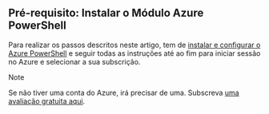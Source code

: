 ## <a name="prerequisite-install-the-azure-powershell-module"></a>Pré-requisito: Instalar o Módulo Azure PowerShell

Para realizar os passos descritos neste artigo, tem de [instalar e configurar o Azure PowerShell](/powershell/azureps-cmdlets-docs) e seguir todas as instruções até ao fim para iniciar sessão no Azure e selecionar a sua subscrição.

> [!NOTE]
> Se não tiver uma conta do Azure, irá precisar de uma. Subscreva [uma avaliação gratuita aqui](../articles/active-directory/sign-up-organization.md).


<!--HONumber=Dec16_HO1-->


